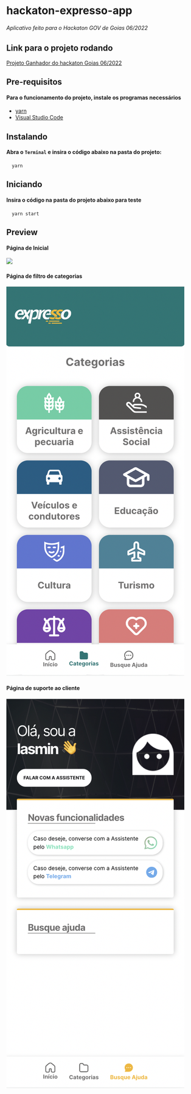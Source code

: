 # hackaton-expresso-app 
###### Aplicativo feito para o Hackaton GOV de Goias 06/2022

## Link para o projeto rodando

[Projeto Ganhador do hackaton Goias 06/2022](https://mattd-silva22.github.io/hackaton-expresso-app/)

## Pre-requisitos

#### Para o funcionamento do projeto, instale os programas necessários

* [yarn](https://classic.yarnpkg.com/en/docs/install/)
* [Visual Studio Code](https://code.visualstudio.com/download)

## Instalando

#### Abra o ```Terminal``` e insira o código abaixo na pasta do projeto:

```
  yarn
```

## Iniciando

#### Insira o código na pasta do projeto abaixo para teste

```
  yarn start
```

## Preview

#### Página de Inicial

![](https://github.com/mattd-silva22/hackaton-expresso-app/blob/master/gitimgs/inicio.png)

#### Página de filtro de categorias

![](https://github.com/mattd-silva22/hackaton-expresso-app/blob/master/gitimgs/categorias.png)


#### Página de suporte ao cliente

![](https://github.com/mattd-silva22/hackaton-expresso-app/blob/master/gitimgs/assistencia.png)

